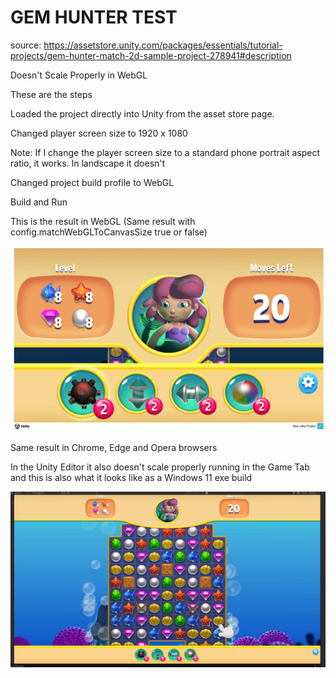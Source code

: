 # GEM HUNTER TEST
source: https://assetstore.unity.com/packages/essentials/tutorial-projects/gem-hunter-match-2d-sample-project-278941#description

Doesn't Scale Properly in WebGL

These are the steps

Loaded the project directly into Unity from the asset store page.

Changed player screen size to 1920 x 1080

Note: If I change the player screen size to a standard phone portrait aspect ratio, it works.  In landscape it doesn't

Changed project build profile to WebGL

Build and Run

This is the result in WebGL (Same result with config.matchWebGLToCanvasSize true or false)

![WebGL Result](https://github.com/kellycode/GemHunter/blob/main/GemHunter_WebGL.jpg)

Same result in Chrome, Edge and Opera browsers

In the Unity Editor it also doesn't scale properly running in the Game Tab and this is also what it looks like as a Windows 11 exe build

![Editor Result](https://github.com/kellycode/GemHunter/blob/main/GemHunter_Editor.jpg)
